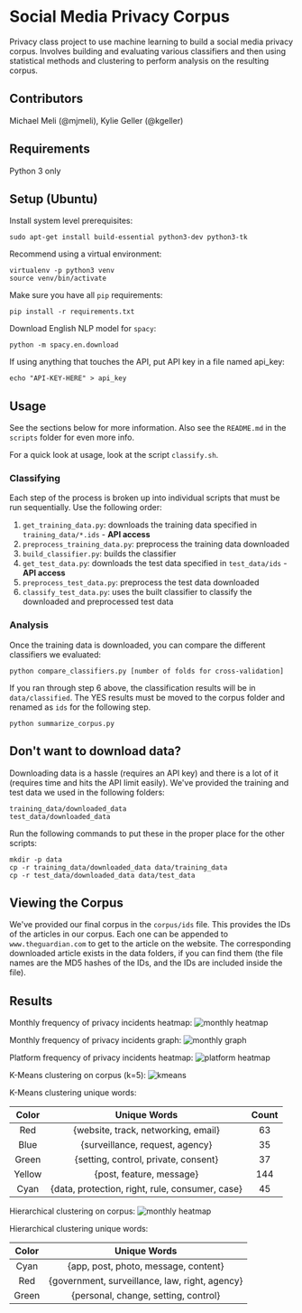 # Social Media Privacy Corpus
Privacy class project to use machine learning to build a social media privacy corpus. Involves building and evaluating various classifiers and then using statistical methods and clustering to perform analysis on the resulting corpus.

## Contributors
Michael Meli (@mjmeli), Kylie Geller (@kgeller)

## Requirements
Python 3 only

## Setup (Ubuntu)
Install system level prerequisites:

    sudo apt-get install build-essential python3-dev python3-tk

Recommend using a virtual environment:

    virtualenv -p python3 venv
    source venv/bin/activate

Make sure you have all `pip` requirements:

    pip install -r requirements.txt

Download English NLP model for `spacy`:

    python -m spacy.en.download

If using anything that touches the API, put API key in a file named api_key:

    echo "API-KEY-HERE" > api_key

## Usage
See the sections below for more information. Also see the `README.md` in the `scripts` folder for even more info.

For a quick look at usage, look at the script `classify.sh`.

### Classifying
Each step of the process is broken up into individual scripts that must be run sequentially. Use the following order:

1. `get_training_data.py`: downloads the training data specified in `training_data/*.ids` - **API access**
2. `preprocess_training_data.py`: preprocess the training data downloaded
3. `build_classifier.py`: builds the classifier
4. `get_test_data.py`: downloads the test data specified in `test_data/ids` - **API access**
5. `preprocess_test_data.py`: preprocess the test data downloaded
6. `classify_test_data.py`: uses the built classifier to classify the downloaded and preprocessed test data

### Analysis
Once the training data is downloaded, you can compare the different classifiers we evaluated:

    python compare_classifiers.py [number of folds for cross-validation]

If you ran through step 6 above, the classification results will be in `data/classified`. The YES results must be moved to the corpus folder and renamed as `ids` for the following step.

    python summarize_corpus.py

## Don't want to download data?
Downloading data is a hassle (requires an API key) and there is a lot of it (requires time and hits the API limit easily). We've provided the training and test data we used in the following folders:

    training_data/downloaded_data
    test_data/downloaded_data

Run the following commands to put these in the proper place for the other scripts:

    mkdir -p data
    cp -r training_data/downloaded_data data/training_data
    cp -r test_data/downloaded_data data/test_data

## Viewing the Corpus
We've provided our final corpus in the `corpus/ids` file. This provides the IDs of the articles in our corpus. Each one can be appended to `www.theguardian.com` to get to the article on the website. The corresponding downloaded article exists in the data folders, if you can find them (the file names are the MD5 hashes of the IDs, and the IDs are included inside the file).

## Results
Monthly frequency of privacy incidents heatmap:
![monthly heatmap](http://i.imgur.com/RLKAoH6.png)

Monthly frequency of privacy incidents graph:
![monthly graph](http://i.imgur.com/vtyNl4i.png)

Platform frequency of privacy incidents heatmap:
![platform heatmap](http://i.imgur.com/2EavYmd.png)

K-Means clustering on corpus (k=5):
![kmeans](http://i.imgur.com/oohHUdQ.png)

K-Means clustering unique words:

| Color       | Unique Words  | Count      |
|:-----------:|:-------------:|:----------:|
| Red | {website, track, networking, email} | 63 |
| Blue | {surveillance, request, agency} | 35 |
| Green | {setting, control, private, consent} | 37 |
| Yellow | {post, feature, message} | 144 |
| Cyan | {data, protection, right, rule, consumer, case} | 45 |

Hierarchical clustering on corpus:
![monthly heatmap](http://i.imgur.com/TioVgXE.png)

Hierarchical clustering unique words:

| Color       | Unique Words  |
|:-----------:|:-------------:|
| Cyan | {app, post, photo, message, content} |
| Red | {government, surveillance, law, right, agency} |
| Green | {personal, change, setting, control} |
